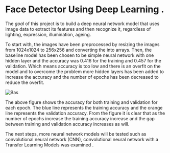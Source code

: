 # Face Detector Using Deep Learning .

The *goal* of this project is to build a deep neural network model that uses image data to extract its features and then recognize it, regardless of lighting, expression, illumination, ageing.

To start with, the images have been preprocessed by resizing the images from 1024x1024 to 256x256 and converting the into arrays. Then, the baseline model has been chosen to be simple neural network with one hidden layer and the accuracy was 0.416 for the training and 0.457 for the validation. Which means accuracy is too low and there is an overfit on the model and to overcome the problem more hidden layers has been added to increase the accuracy and the number of epochs has been decreased to reduce the overfit.

![Bas](https://user-images.githubusercontent.com/93076337/150641380-ec7012d6-a4b3-47de-ad2e-ac6396b17369.png)

The above figure shows the accuracy for both training and validation for each epoch. The blue line represents the training accuracy and the orange line represents the validation accuracy. From the figure it is clear that as the number of epochs increase the training accuracy increase and the gap between training and validation accuracy increases as will.

The next steps, more neural network models will be tested such as convolutional neural network (CNN), convolutional neural network with a Transfer Learning Models was examined .
